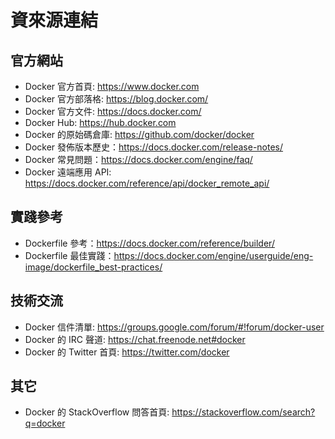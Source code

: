 # 資來源連結

## 官方網站
* Docker 官方首頁: https://www.docker.com
* Docker 官方部落格: https://blog.docker.com/
* Docker 官方文件: https://docs.docker.com/
* Docker Hub: https://hub.docker.com
* Docker 的原始碼倉庫: https://github.com/docker/docker
* Docker 發佈版本歷史：https://docs.docker.com/release-notes/
* Docker 常見問題：https://docs.docker.com/engine/faq/
* Docker 遠端應用 API: https://docs.docker.com/reference/api/docker_remote_api/

## 實踐參考
* Dockerfile 參考：https://docs.docker.com/reference/builder/
* Dockerfile 最佳實踐：https://docs.docker.com/engine/userguide/eng-image/dockerfile_best-practices/

## 技術交流
* Docker 信件清單: https://groups.google.com/forum/#!forum/docker-user
* Docker 的 IRC 聲道: https://chat.freenode.net#docker
* Docker 的 Twitter 首頁: https://twitter.com/docker

## 其它
* Docker 的 StackOverflow 問答首頁: https://stackoverflow.com/search?q=docker